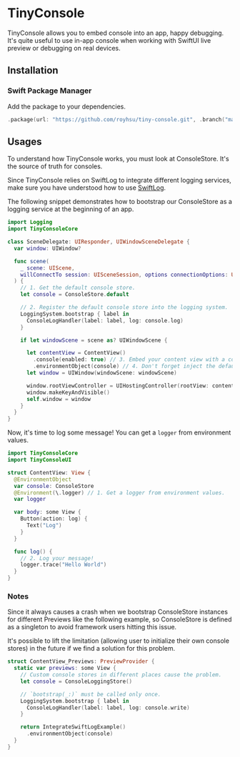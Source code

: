 # TinyConsole

TinyConsole allows you to embed console into an app, happy debugging. It's quite useful
to use in-app console when working with SwiftUI live preview or debugging on real devices.

## Installation

### Swift Package Manager

Add the package to your dependencies.

```swift
.package(url: "https://github.com/royhsu/tiny-console.git", .branch("master")),
```

## Usages

To understand how TinyConsole works, you must look at ConsoleStore. It's the 
source of truth for consoles. 

Since TinyConsole relies on SwiftLog to integrate different logging services, make sure you have understood how to use [SwiftLog](https://github.com/apple/swift-log).

The following snippet demonstrates how to bootstrap our ConsoleStore as a logging service at the beginning of an app.

```swift
import Logging
import TinyConsoleCore

class SceneDelegate: UIResponder, UIWindowSceneDelegate {
  var window: UIWindow?

  func scene(
    _ scene: UIScene,
    willConnectTo session: UISceneSession, options connectionOptions: UIScene.ConnectionOptions
  ) {
    // 1. Get the default console store.
    let console = ConsoleStore.default

    // 2. Register the default console store into the logging system.
    LoggingSystem.bootstrap { label in
      ConsoleLogHandler(label: label, log: console.log)
    }

    if let windowScene = scene as? UIWindowScene {

      let contentView = ContentView()
        .console(enabled: true) // 3. Embed your content view with a console by using console(enabled:) modifier.
        .environmentObject(console) // 4. Don't forget inject the default console store by using environmentObject(_:) modifier.
      let window = UIWindow(windowScene: windowScene)

      window.rootViewController = UIHostingController(rootView: contentView)
      window.makeKeyAndVisible()
      self.window = window
    }
  }
}
```

Now, it's time to log some message! You can get a `logger` from environment values.

```swift
import TinyConsoleCore
import TinyConsoleUI

struct ContentView: View {
  @EnvironmentObject
  var console: ConsoleStore
  @Environment(\.logger) // 1. Get a logger from environment values.
  var logger

  var body: some View {
    Button(action: log) {
      Text("Log")
    }
  }

  func log() {
    // 2. Log your message!
    logger.trace("Hello World")
  }
}
```

### Notes

Since it always causes a crash when we bootstrap ConsoleStore instances for 
different Previews like the following example, so ConsoleStore is defined as a 
singleton to avoid framework users hitting this issue.

It's possible to lift the limitation (allowing user to initialize their own console stores) in the 
future if we find a solution for this problem.

```swift
struct ContentView_Previews: PreviewProvider {
  static var previews: some View {
    // Custom console stores in different places cause the problem.
    let console = ConsoleLoggingStore()

    // `bootstrap(_:)` must be called only once.
    LoggingSystem.bootstrap { label in
      ConsoleLogHandler(label: label, log: console.write)
    }

    return IntegrateSwiftLogExample()
      .environmentObject(console)
  }
}
```
